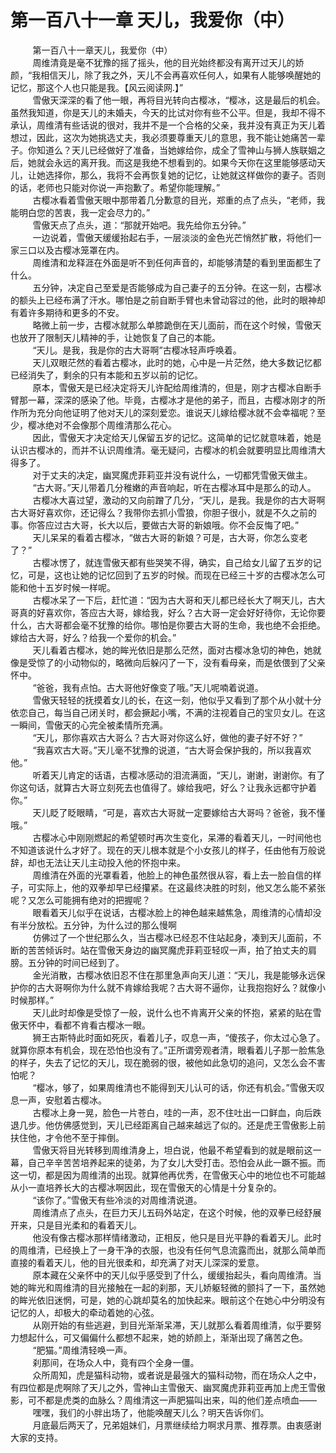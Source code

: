 <h1>第一百八十一章 天儿，我爱你（中）</h1>
<div id="content">&nbsp&nbsp&nbsp&nbsp&nbsp&nbsp&nbsp&nbsp
 第一百八十一章天儿，我爱你（中）
 <br/>&nbsp&nbsp&nbsp&nbsp&nbsp&nbsp&nbsp&nbsp
 周维清竟是毫不犹豫的摇了摇头，他的目光始终都没有离开过天儿的娇颜，“我相信天儿，除了我之外，天儿不会再喜欢任何人，如果有人能够唤醒她的记忆，那这个人也只能是我。【风云阅读网.】”
 <br/>&nbsp&nbsp&nbsp&nbsp&nbsp&nbsp&nbsp&nbsp
 雪傲天深深的看了他一眼，再将目光转向古樱冰，“樱冰，这是最后的机会。虽然我知道，你是天儿的未婚夫，今天的比试对你有些不公平。但是，我却不得不承认，周维清有些话说的很对，我并不是一个合格的父亲，我并没有真正为天儿着想过，因此，这次为她挑选丈夫，我必须要尊重天儿的意思，我不能让她痛苦一辈子。你知道么？天儿已经做好了准备，当她嫁给你，成全了雪神山与狮人族联姻之后，她就会永远的离开我。而这是我绝不想看到的。如果今天你在这里能够感动天儿，让她选择你，那么，我将不会再恢复她的记忆，让她就这样做你的妻子。否则的话，老师也只能对你说一声抱歉了。希望你能理解。”
 <br/>&nbsp&nbsp&nbsp&nbsp&nbsp&nbsp&nbsp&nbsp
 古樱冰看着雪傲天眼中那带着几分歉意的目光，郑重的点了点头，“老师，我能明白您的苦衷，我一定会尽力的。”
 <br/>&nbsp&nbsp&nbsp&nbsp&nbsp&nbsp&nbsp&nbsp
 雪傲天点了点头，道：“那就开始吧。我先给你五分钟。”
 <br/>&nbsp&nbsp&nbsp&nbsp&nbsp&nbsp&nbsp&nbsp
 一边说着，雪傲天缓缓抬起右手，一层淡淡的金色光芒悄然扩散，将他们一家三口以及古樱冰笼罩在内。
 <br/>&nbsp&nbsp&nbsp&nbsp&nbsp&nbsp&nbsp&nbsp
 周维清和龙释涯在外面是听不到任何声音的，却能够清楚的看到里面都生了什么。
 <br/>&nbsp&nbsp&nbsp&nbsp&nbsp&nbsp&nbsp&nbsp
 五分钟，决定自己至爱是否能够成为自己妻子的五分钟。在这一刻，古樱冰的额头上已经布满了汗水。哪怕是之前自断手臂也未曾动容过的他，此时的眼神却有着许多期待和更多的不安。
 <br/>&nbsp&nbsp&nbsp&nbsp&nbsp&nbsp&nbsp&nbsp
 略微上前一步，古樱冰就那么单膝跪倒在天儿面前，而在这个时候，雪傲天也放开了限制天儿精神的手，让她恢复了自己的本能。
 <br/>&nbsp&nbsp&nbsp&nbsp&nbsp&nbsp&nbsp&nbsp
 “天儿。是我，我是你的古大哥啊”古樱冰轻声呼唤着。
 <br/>&nbsp&nbsp&nbsp&nbsp&nbsp&nbsp&nbsp&nbsp
 天儿双眼茫然的看着古樱冰，此时的她，心中是一片茫然，绝大多数记忆都已经消失了，剩余的只有本能和五岁以前的记忆。
 <br/>&nbsp&nbsp&nbsp&nbsp&nbsp&nbsp&nbsp&nbsp
 原本，雪傲天是已经决定将天儿许配给周维清的，但是，刚才古樱冰自断手臂那一幕，深深的感染了他。毕竟，古樱冰才是他的弟子，而且，古樱冰刚才的所作所为充分向他证明了他对天儿的深刻爱恋。谁说天儿嫁给樱冰就不会幸福呢？至少，樱冰绝对不会像那个周维清那么花心。
 <br/>&nbsp&nbsp&nbsp&nbsp&nbsp&nbsp&nbsp&nbsp
 因此，雪傲天才决定给天儿保留五岁的记忆。这简单的记忆就意味着，她是认识古樱冰的，而并不认识周维清。毫无疑问，古樱冰的机会就要明显比周维清大得多了。
 <br/>&nbsp&nbsp&nbsp&nbsp&nbsp&nbsp&nbsp&nbsp
 对于丈夫的决定，幽冥魔虎菲莉亚并没有说什么，一切都凭雪傲天做主。
 <br/>&nbsp&nbsp&nbsp&nbsp&nbsp&nbsp&nbsp&nbsp
 “古大哥。”天儿带着几分稚嫩的声音响起，听在古樱冰耳中是那么的动人。
 <br/>&nbsp&nbsp&nbsp&nbsp&nbsp&nbsp&nbsp&nbsp
 古樱冰大喜过望，激动的又向前蹭了几分，“天儿，是我。我是你的古大哥啊古大哥好喜欢你，还记得么？我带你去抓小雪狼，你胆子很小，就是不久之前的事。你答应过古大哥，长大以后，要做古大哥的新娘哦。你不会反悔了吧。”
 <br/>&nbsp&nbsp&nbsp&nbsp&nbsp&nbsp&nbsp&nbsp
 天儿呆呆的看着古樱冰，“做古大哥的新娘？可是，古大哥，你怎么变老了？”
 <br/>&nbsp&nbsp&nbsp&nbsp&nbsp&nbsp&nbsp&nbsp
 古樱冰愣了，就连雪傲天都有些哭笑不得，确实，自己给女儿留了五岁的记忆，可是，这也让她的记忆回到了五岁的时候。而现在已经三十岁的古樱冰怎么可能和他十五岁时候一样呢。
 <br/>&nbsp&nbsp&nbsp&nbsp&nbsp&nbsp&nbsp&nbsp
 古樱冰呆了一下后，赶忙道：“因为古大哥和天儿都已经长大了啊天儿，古大哥真的好喜欢你，答应古大哥，嫁给我，好么？古大哥一定会好好待你，无论你要什么，古大哥都会毫不犹豫的给你。哪怕是你要古大哥的生命，我也绝不会拒绝。嫁给古大哥，好么？给我一个爱你的机会。”
 <br/>&nbsp&nbsp&nbsp&nbsp&nbsp&nbsp&nbsp&nbsp
 天儿看着古樱冰，她的眸光依旧是那么茫然，面对古樱冰急切的神色，她就像是受惊了的小动物似的，略微向后躲闪了一下，没有看母亲，而是依偎到了父亲怀中。
 <br/>&nbsp&nbsp&nbsp&nbsp&nbsp&nbsp&nbsp&nbsp
 “爸爸，我有点怕。古大哥他好像变了哦。”天儿呢喃着说道。
 <br/>&nbsp&nbsp&nbsp&nbsp&nbsp&nbsp&nbsp&nbsp
 雪傲天轻轻的抚摸着女儿的长，在这一刻，他似乎又看到了那个从小就十分依恋自己，每当自己闭关时，都会撅起小嘴，不满的注视着自己的宝贝女儿。在这一瞬间，雪傲天的心完全被柔情所充满。
 <br/>&nbsp&nbsp&nbsp&nbsp&nbsp&nbsp&nbsp&nbsp
 “天儿，那你喜欢古大哥么？古大哥对你这么好，做他的妻子好不好？”
 <br/>&nbsp&nbsp&nbsp&nbsp&nbsp&nbsp&nbsp&nbsp
 “我喜欢古大哥。”天儿毫不犹豫的说道，“古大哥会保护我的，所以我喜欢他。”
 <br/>&nbsp&nbsp&nbsp&nbsp&nbsp&nbsp&nbsp&nbsp
 听着天儿肯定的话语，古樱冰感动的泪流满面，“天儿，谢谢，谢谢你。有了你这句话，就算古大哥立刻死去也值得了。嫁给我吧，好么？让我永远都守护着你。”
 <br/>&nbsp&nbsp&nbsp&nbsp&nbsp&nbsp&nbsp&nbsp
 天儿眨了眨眼睛，“可是，喜欢古大哥就一定要嫁给古大哥吗？爸爸，我不懂哦。”
 <br/>&nbsp&nbsp&nbsp&nbsp&nbsp&nbsp&nbsp&nbsp
 古樱冰心中刚刚燃起的希望顿时再次生变化，呆滞的看着天儿，一时间他也不知道该说什么才好了。现在的天儿根本就是个小女孩儿的样子，任由他有万般说辞，却也无法让天儿主动投入他的怀抱中来。
 <br/>&nbsp&nbsp&nbsp&nbsp&nbsp&nbsp&nbsp&nbsp
 周维清在外面的光罩看着，他脸上的神色虽然很从容，看上去一脸自信的样子，可实际上，他的双拳却早已经攥紧。在这最终决胜的时刻，他又怎么能不紧张呢？又怎么可能拥有绝对的把握呢？
 <br/>&nbsp&nbsp&nbsp&nbsp&nbsp&nbsp&nbsp&nbsp
 眼看着天儿似乎在说话，古樱冰脸上的神色越来越焦急，周维清的心情却没有半分放松。五分钟，为什么过的那么慢啊
 <br/>&nbsp&nbsp&nbsp&nbsp&nbsp&nbsp&nbsp&nbsp
 仿佛过了一个世纪那么久，当古樱冰已经忍不住站起身，凑到天儿面前，不断的苦苦倾诉时。站在雪傲天身边的幽冥魔虎菲莉亚轻叹一声，拍了拍丈夫的肩膀。五分钟的时间已经到了。
 <br/>&nbsp&nbsp&nbsp&nbsp&nbsp&nbsp&nbsp&nbsp
 金光消散，古樱冰依旧忍不住在那里急声向天儿道：“天儿，我是能够永远保护你的古大哥啊你为什么就不肯嫁给我呢？古大哥不逼你，让我抱抱好么？就像小时候那样。”
 <br/>&nbsp&nbsp&nbsp&nbsp&nbsp&nbsp&nbsp&nbsp
 天儿此时却像是受惊了一般，说什么也不肯离开父亲的怀抱，紧紧的贴在雪傲天怀中，看都不肯看古樱冰一眼。
 <br/>&nbsp&nbsp&nbsp&nbsp&nbsp&nbsp&nbsp&nbsp
 狮王古斯特此时面如死灰，看着儿子，叹息一声，“傻孩子，你太过心急了。就算你原本有机会，现在恐怕也没有了。”正所谓旁观者清，眼看着儿子那一脸焦急的样子，失去了记忆的天儿，现在脆弱的很，被他如此急切的追问，又怎么会不害怕呢？
 <br/>&nbsp&nbsp&nbsp&nbsp&nbsp&nbsp&nbsp&nbsp
 “樱冰，够了，如果周维清也不能得到天儿认可的话，你还有机会。”雪傲天叹息一声，安慰着古樱冰。
 <br/>&nbsp&nbsp&nbsp&nbsp&nbsp&nbsp&nbsp&nbsp
 古樱冰上身一晃，脸色一片苍白，哇的一声，忍不住吐出一口鲜血，向后跌退几步。他仿佛感觉到，天儿已经距离自己越来越远了似的。还是虎王雪傲影上前扶住他，才令他不至于摔倒。
 <br/>&nbsp&nbsp&nbsp&nbsp&nbsp&nbsp&nbsp&nbsp
 雪傲天将目光转移到周维清身上，坦白说，他最不希望看到的就是眼前这一幕，自己辛辛苦苦培养起来的徒弟，为了女儿大受打击。恐怕会从此一蹶不振。而这一切，都是因为周维清的出现。就算他再优秀，在雪傲天心中的地位也不可能越从小一直培养长大的古樱冰啊因此，现在雪傲天的心情是十分复杂的。
 <br/>&nbsp&nbsp&nbsp&nbsp&nbsp&nbsp&nbsp&nbsp
 “该你了。”雪傲天有些冷淡的对周维清说道。
 <br/>&nbsp&nbsp&nbsp&nbsp&nbsp&nbsp&nbsp&nbsp
 周维清点了点头，在巨力天儿五码外站定，在这个时候，他的双拳已经舒展开来，只是目光柔和的看着天儿。
 <br/>&nbsp&nbsp&nbsp&nbsp&nbsp&nbsp&nbsp&nbsp
 他没有像古樱冰那样情绪激动，正相反，他只是目光平静的看着天儿。此时的周维清，已经换上了一身干净的衣服，也没有任何气息流露而出，就那么简单而直接的看着天儿，他的目光很柔和，却充满了对天儿深深的爱意。
 <br/>&nbsp&nbsp&nbsp&nbsp&nbsp&nbsp&nbsp&nbsp
 原本藏在父亲怀中的天儿似乎感受到了什么，缓缓抬起头，看向周维清。当她的眸光和周维清的目光接触在一起的刹那，天儿娇躯轻微的颤抖了一下，虽然她的眸光依旧迷惘，可是，她的心跳却莫名的加快起来。眼前这个在她心中分明没有记忆的人，却极大的牵动着她的心弦。
 <br/>&nbsp&nbsp&nbsp&nbsp&nbsp&nbsp&nbsp&nbsp
 从刚开始的有些逃避，到目光渐渐呆滞，天儿就那么看着周维清，似乎要努力想起什么，可又偏偏什么都想不起来，她的娇颜上，渐渐出现了痛苦之色。
 <br/>&nbsp&nbsp&nbsp&nbsp&nbsp&nbsp&nbsp&nbsp
 “肥猫。”周维清轻唤一声。
 <br/>&nbsp&nbsp&nbsp&nbsp&nbsp&nbsp&nbsp&nbsp
 刹那间，在场众人中，竟有四个全身一僵。
 <br/>&nbsp&nbsp&nbsp&nbsp&nbsp&nbsp&nbsp&nbsp
 众所周知，虎是猫科动物，或者说是最强大的猫科动物，而在场众人之中，有四位都是虎啊除了天儿之外，雪神山主雪傲天、幽冥魔虎菲莉亚再加上虎王雪傲影，可不都是虎类的血脉么？周维清这一声肥猫叫出来，叫的他们差点喷血——
 <br/>&nbsp&nbsp&nbsp&nbsp&nbsp&nbsp&nbsp&nbsp
 嘿嘿，我们的小胖出场了，他能唤醒天儿么？明天告诉你们。
 <br/>&nbsp&nbsp&nbsp&nbsp&nbsp&nbsp&nbsp&nbsp
 月底最后两天了，兄弟姐妹们，月票继续给力啊求月票、推荐票。由衷感谢大家的支持。
 <br/>&nbsp&nbsp&nbsp&nbsp&nbsp&nbsp&nbsp&nbsp
 <br/>&nbsp&nbsp&nbsp&nbsp&nbsp&nbsp&nbsp&nbsp
</div>
